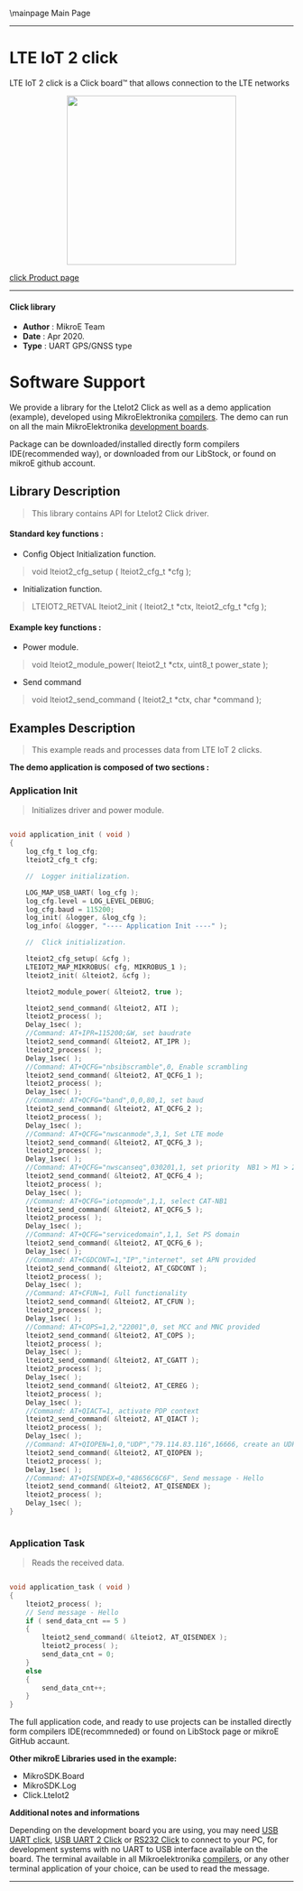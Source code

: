 \mainpage Main Page
 
---
# LTE IoT 2 click

LTE IoT 2 click is a Click board™ that allows connection to the LTE networks

<p align="center">
  <img src="https://download.mikroe.com/images/click_for_ide/lteiot2_click.png" height=300px>
</p>

[click Product page](<https://www.mikroe.com/lte-iot-2-click>)

---


#### Click library 

- **Author**        : MikroE Team
- **Date**          : Apr 2020.
- **Type**          : UART GPS/GNSS type


# Software Support

We provide a library for the LteIot2 Click 
as well as a demo application (example), developed using MikroElektronika 
[compilers](https://shop.mikroe.com/compilers). 
The demo can run on all the main MikroElektronika [development boards](https://shop.mikroe.com/development-boards).

Package can be downloaded/installed directly form compilers IDE(recommended way), or downloaded from our LibStock, or found on mikroE github account. 

## Library Description

> This library contains API for LteIot2 Click driver.

#### Standard key functions :

- Config Object Initialization function.
> void lteiot2_cfg_setup ( lteiot2_cfg_t *cfg ); 
 
- Initialization function.
> LTEIOT2_RETVAL lteiot2_init ( lteiot2_t *ctx, lteiot2_cfg_t *cfg );

#### Example key functions :

- Power module.
> void lteiot2_module_power( lteiot2_t *ctx, uint8_t power_state );

- Send command
> void lteiot2_send_command ( lteiot2_t *ctx, char *command );

## Examples Description

> This example reads and processes data from LTE IoT 2 clicks.

**The demo application is composed of two sections :**

### Application Init 

> Initializes driver and power module. 

```c

void application_init ( void )
{
    log_cfg_t log_cfg;
    lteiot2_cfg_t cfg;

    //  Logger initialization.

    LOG_MAP_USB_UART( log_cfg );
    log_cfg.level = LOG_LEVEL_DEBUG;
    log_cfg.baud = 115200;
    log_init( &logger, &log_cfg );
    log_info( &logger, "---- Application Init ----" );

    //  Click initialization.

    lteiot2_cfg_setup( &cfg );
    LTEIOT2_MAP_MIKROBUS( cfg, MIKROBUS_1 );
    lteiot2_init( &lteiot2, &cfg );

    lteiot2_module_power( &lteiot2, true );

    lteiot2_send_command( &lteiot2, ATI );
    lteiot2_process( );
    Delay_1sec( );
    //Command: AT+IPR=115200;&W, set baudrate
    lteiot2_send_command( &lteiot2, AT_IPR );
    lteiot2_process( );
    Delay_1sec( );
    //Command: AT+QCFG="nbsibscramble",0, Enable scrambling
    lteiot2_send_command( &lteiot2, AT_QCFG_1 );
    lteiot2_process( );
    Delay_1sec( );
    //Command: AT+QCFG="band",0,0,80,1, set baud
    lteiot2_send_command( &lteiot2, AT_QCFG_2 );
    lteiot2_process( );
    Delay_1sec( );
    //Command: AT+QCFG="nwscanmode",3,1, Set LTE mode
    lteiot2_send_command( &lteiot2, AT_QCFG_3 );
    lteiot2_process( );
    Delay_1sec( );
    //Command: AT+QCFG="nwscanseq",030201,1, set priority  NB1 > M1 > 2G
    lteiot2_send_command( &lteiot2, AT_QCFG_4 );
    lteiot2_process( );
    Delay_1sec( );
    //Command: AT+QCFG="iotopmode",1,1, select CAT-NB1
    lteiot2_send_command( &lteiot2, AT_QCFG_5 );
    lteiot2_process( );
    Delay_1sec( );
    //Command: AT+QCFG="servicedomain",1,1, Set PS domain
    lteiot2_send_command( &lteiot2, AT_QCFG_6 );
    Delay_1sec( );
    //Command: AT+CGDCONT=1,"IP","internet", set APN provided
    lteiot2_send_command( &lteiot2, AT_CGDCONT );
    lteiot2_process( );
    Delay_1sec( );
    //Command: AT+CFUN=1, Full functionality
    lteiot2_send_command( &lteiot2, AT_CFUN );
    lteiot2_process( );
    Delay_1sec( );
    //Command: AT+COPS=1,2,"22001",0, set MCC and MNC provided
    lteiot2_send_command( &lteiot2, AT_COPS );
    lteiot2_process( );
    Delay_1sec( );
    lteiot2_send_command( &lteiot2, AT_CGATT );
    lteiot2_process( );
    Delay_1sec( );
    lteiot2_send_command( &lteiot2, AT_CEREG );
    lteiot2_process( );
    Delay_1sec( );
    //Command: AT+QIACT=1, activate PDP context
    lteiot2_send_command( &lteiot2, AT_QIACT );
    lteiot2_process( );
    Delay_1sec( );
    //Command: AT+QIOPEN=1,0,"UDP","79.114.83.116",16666, create an UDP socket
    lteiot2_send_command( &lteiot2, AT_QIOPEN );
    lteiot2_process( );
    Delay_1sec( );
    //Command: AT+QISENDEX=0,"48656C6C6F", Send message - Hello
    lteiot2_send_command( &lteiot2, AT_QISENDEX );
    lteiot2_process( );
    Delay_1sec( );
}
  
```

### Application Task

> Reads the received data.

```c

void application_task ( void )
{
    lteiot2_process( );
    // Send message - Hello
    if ( send_data_cnt == 5 )
    {
        lteiot2_send_command( &lteiot2, AT_QISENDEX );
        lteiot2_process( );
        send_data_cnt = 0;
    }
    else
    {
        send_data_cnt++;
    }
} 

```

The full application code, and ready to use projects can be  installed directly form compilers IDE(recommneded) or found on LibStock page or mikroE GitHub accaunt.

**Other mikroE Libraries used in the example:** 

- MikroSDK.Board
- MikroSDK.Log
- Click.LteIot2

**Additional notes and informations**

Depending on the development board you are using, you may need 
[USB UART click](https://shop.mikroe.com/usb-uart-click), 
[USB UART 2 Click](https://shop.mikroe.com/usb-uart-2-click) or 
[RS232 Click](https://shop.mikroe.com/rs232-click) to connect to your PC, for 
development systems with no UART to USB interface available on the board. The 
terminal available in all Mikroelektronika 
[compilers](https://shop.mikroe.com/compilers), or any other terminal application 
of your choice, can be used to read the message.



---
